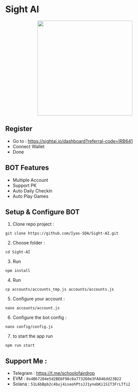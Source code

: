 # Sight AI

<p align="center">
  <img height="300" height="auto" src="https://github.com/SchoolOfAirdrop/Files/blob/main/photo_2024-11-24_03-14-44.jpg">
</p>

## Register
- Go to : https://sightai.io/dashboard?referral-code=IRB641
- Connect Wallet
- Done

## BOT Features
- Multiple Account
- Support PK
- Auto Daily Checkin
- Auto Play Games

## Setup & Configure BOT
1. Clone repo project :
 ```
 git clone https://github.com/Iyas-SOA/Sight-AI.git
 ```
2. Choose folder :
 ```
 cd Sight-AI
 ```
3. Run
 ```
 npm install
 ```
4. Run
 ```
 cp accounts/accounts_tmp.js accounts/accounts.js
 ```
5. Configure your account :
 ```
 nano accounts/account.js
 ```
6. Configure the bot config :
 ```
 nano config/config.js
 ```
7. to start the app run
 ```
 npm run start
 ```

## Support Me :
- Telegram : https://t.me/schoolofairdrop
- EVM : `0x4B67284e5d2BE6F98c0a773260e3FA046dd23B22`
- Solana : `51L6bBpb2c4buj4iseohPtsJJ1ynebKi1S1T3FrLTfi2`

